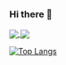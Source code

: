 ### Hi there 👋

<a href="https://github.com/anuraghazra/github-readme-stats">
  <img align="center" src="https://github-readme-stats.vercel.app/api?username=lillelink&count_private=true&theme=dark" />
</a>
<a href="https://github.com/anuraghazra/convoychat">
  <img align="center" src="https://github-readme-stats.vercel.app/api/pin/?username=anuraghazra&repo=convoychat" />
</a>


[![Top Langs](https://github-readme-stats.vercel.app/api/top-langs/?username=lillelink&layout=compact&theme=dark&hide=html)](https://github.com/anuraghazra/github-readme-stats)
